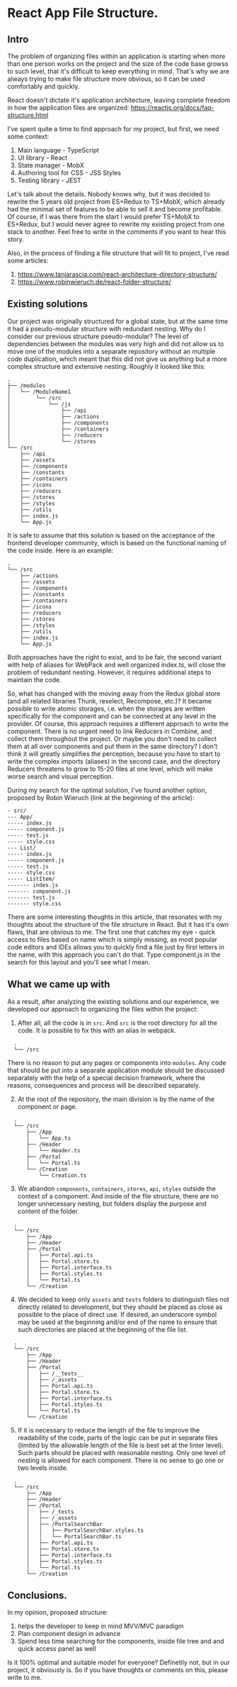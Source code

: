 # React App File Structure.

## Intro
The problem of organizing files within an application is starting when more than one person works on the project and the size of the code base growss to such level, that it's difficult to keep everything in mind. That's why we are always trying to make file structure more obvious, so it can be used comfortably and quickly.

React doesn't dictate it's application architecture, leaving complete freedom in how the application files are organized: https://reactjs.org/docs/faq-structure.html

I've spent quite a time to find approach for my project, but first, we need some context:
1. Main language - TypeScript
1. UI library - React
1. State manager - MobX
1. Authoring tool for CSS - JSS Styles
1. Testing library - JEST

Let's talk about the details. Nobody knows why, but it was decided to rewrite the 5 years old project from ES+Redux to TS+MobX, which already had the minimal set of features to be able to sell it and become profitable. Of course, if I was there from the start I would prefer TS+MobX to ES+Redux, but I would never agree to rewrite my existing project from one stack to another. Feel free to write in the comments if you want to hear this story.

Also, in the process of finding a file structure that will fit to project, I've read some articles:
1) https://www.taniarascia.com/react-architecture-directory-structure/
1) https://www.robinwieruch.de/react-folder-structure/

## Existing solutions
Our project was originally structured for a global state, but at the same time it had a pseudo-modular structure with redundant nesting. Why do I consider our previous structure pseudo-modular? The level of dependencies between the modules was very high and did not allow us to move one of the modules into a separate repository without an multiple code duplication, which meant that this did not give us anything but a more complex structure and extensive nesting. Roughly it looked like this:

```
.
├── /modules
│   └── /ModuleName1
│        └── /src
│            └── /js
│                ├── /api
│                ├── /actions
│                ├── /components
│                ├── /containers
│                ├── /reducers
│                └── /stores
└── /src
    ├── /api
    ├── /assets
    ├── /components
    ├── /constants
    ├── /containers
    ├── /icons
    ├── /reducers
    ├── /stores
    ├── /styles
    ├── /utils
    ├── index.js
    └── App.js
```

It is safe to assume that this solution is based on the acceptance of the frontend developer community, which is based on the functional naming of the code inside. Here is an example:

```
.
└── /src
    ├── /actions
    ├── /assets
    ├── /components
    ├── /constants
    ├── /containers
    ├── /icons
    ├── /reducers
    ├── /stores
    ├── /styles
    ├── /utils
    ├── index.js
    └── App.js
```
Both approaches have the right to exist, and to be fair, the second variant with help of aliases for WebPack and well organized index.ts, will close the problem of redundant nesting. However, it requires additional steps to maintain the code.

So, what has changed with the moving away from the Redux global store (and all related libraries Thunk, reselect, Recompose, etc.)? It became possible to write atomic storages, i.e. when the storages are written specifically for the component and can be connected at any level in the provider. Of course, this approach requires a different approach to write the component. There is no urgent need to link Reducers in Combine, and collect them throughout the project. Or maybe you don't need to collect them at all over components and put them in the same directory? I don't think it will greatly simplifies the perception, because you have to start to write the complex imports (aliases) in the second case, and the directory Reducers threatens to grow to 15-20 files at one level, which will make worse search and visual perception.

During my search for the optimal solution, I've found another option, proposed by Robin Wieruch (link at the beginning of the article):

```
- src/
--- App/
----- index.js
----- component.js
----- test.js
----- style.css
--- List/
----- index.js
----- component.js
----- test.js
----- style.css
----- ListItem/
------- index.js
------- component.js
------- test.js
------- style.css
```

There are some interesting thoughts in this article, that resonates with my thoughts about the structure of the file structure in React. But it has it's own flaws, that are obvious to me. The first one that catches my eye - quick access to files based on name which is simply missing, as most popular code editors and IDEs allows you to quickly find a file just by first letters in the name, with this approach you can't do that. Type component.js in the search for this layout and you'll see what I mean.

## What we came up with
As a result, after analyzing the existing solutions and our experience, we developed our approach to organizing the files within the project:

1. After all, all the code is in `src`. And `src` is the root directory for all the code. It is possible to fix this with an alias in webpack.

```
  .
  └── /src
```

There is no reason to put any pages or components into `modules`. Any code that should be put into a separate application module should be discussed separately with the help of a special decision framework, where the reasons, consequences and process will be described separately.

2. At the root of the repository, the main division is by the name of the component or page.

```
  .
  └── /src
      ├── /App
      │   └── App.ts
      ├── /Header
      │   └── Header.ts
      ├── /Portal
      │   └── Portal.ts
      └── /Creation
          └── Creation.ts
```

3. We abandon `components`, `containers`, `stores`, `api`, `styles` outside the context of a component. And inside of the file structure, there are no longer unnecessary nesting, but folders display the purpose and content of the folder.

```
  .
  └── /src
      ├── /App
      ├── /Header
      ├── /Portal
      │   ├── Portal.api.ts
      │   ├── Portal.store.ts
      │   ├── Portal.interface.ts
      │   ├── Portal.styles.ts
      │   └── Portal.ts
      └── /Creation
```

4. We decided to keep only `assets` and `tests` folders to distinguish files not directly related to development, but they should be placed as close as possible to the place of direct use. If desired, an underscore symbol may be used at the beginning and/or end of the name to ensure that such directories are placed at the beginning of the file list.

```
  .
  └── /src
      ├── /App
      ├── /Header
      ├── /Portal
      │   ├── /__tests__
      │   ├── /_assets
      │   ├── Portal.api.ts
      │   ├── Portal.store.ts
      │   ├── Portal.interface.ts
      │   ├── Portal.styles.ts
      │   └── Portal.ts
      └── /Creation
```

5. If it is necessary to reduce the length of the file to improve the readability of the code, parts of the logic can be put in separate files (limited by the allowable length of the file is best set at the linter level). Such parts should be placed with reasonable nesting. Only one level of nesting is allowed for each component. There is no sense to go one or two levels inside.

```
  .
  └── /src
      ├── /App
      ├── /Header
      ├── /Portal
      │   ├── /_tests
      │   ├── /_assets
      │   ├── /PortalSearchBar
      │   │   ├── PortalSearchBar.styles.ts
      │   │   └── PortalSearchBar.ts
      │   ├── Portal.api.ts
      │   ├── Portal.store.ts
      │   ├── Portal.interface.ts
      │   ├── Portal.styles.ts
      │   └── Portal.ts
      └── /Creation
```

## Conclusions.
In my opinion, proposed structure:
1. helps the developer to keep in mind MVV/MVC paradigm
1. Plan component design in advance
1. Spend less time searching for the components, inside file tree and and quick access panel as well

Is it 100% optimal and suitable model for everyone? Definetily not, but in our project, it obviously is.
So if you have thoughts or comments on this, please write to me.
